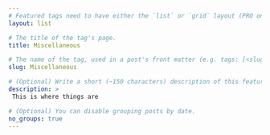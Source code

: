 ```yaml
---
# Featured tags need to have either the `list` or `grid` layout (PRO only).
layout: list

# The title of the tag's page.
title: Miscellaneous

# The name of the tag, used in a post's front matter (e.g. tags: [<slug>]).
slug: Miscellaneous

# (Optional) Write a short (~150 characters) description of this featured tag.
description: >
 This is where things are

# (Optional) You can disable grouping posts by date.
no_groups: true
---
```

